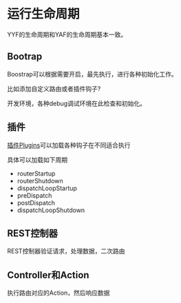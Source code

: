 运行生命周期
=============


YYF的生命周期和YAF的生命周期基本一致。

## Bootrap

Boostrap可以根据需要开启，最先执行，进行各种初始化工作。

比如添加自定义路由或者插件钩子?

开发环境，各种debug调试环境在此检查和初始化。

## 插件

[插件Plugins](http://php.net/manual/zh/class.yaf-plugin-abstract.php)可以加载各种钩子在不同适合执行

具体可以加载如下周期
* routerStartup
* routerShutdown
* dispatchLoopStartup
* preDispatch
* postDispatch
* dispatchLoopShutdown

## REST控制器

REST控制器验证请求，处理数据，二次路由

## Controller和Action

执行路由对应的Action，然后响应数据




